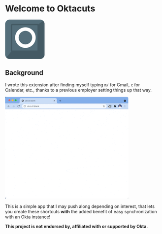 # Welcome to Oktacuts

![](assets/icon-128.png)

## Background

I wrote this extension after finding myself typing `m/` for Gmail, `c` for Calendar, etc., thanks to a previous employer setting things up that way.

![](.github/walkthru.gif)

This is a simple app that I may push along depending on interest, that lets you create these shortcuts **with** the added benefit of easy synchronization with an Okta instance!

**This project is not endorsed by, affiliated with or supported by Okta.**
